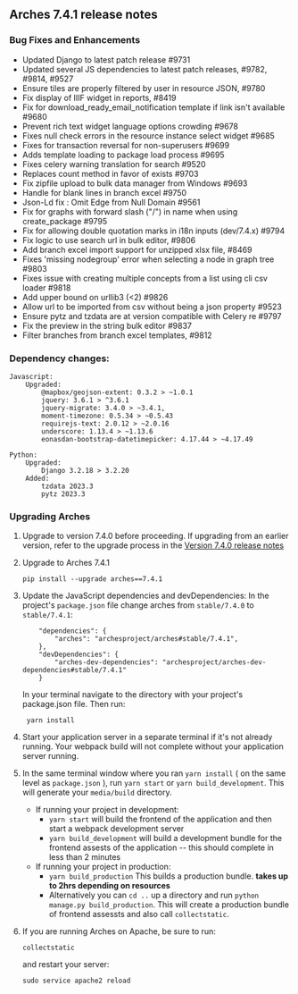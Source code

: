Arches 7.4.1 release notes
------------------------

### Bug Fixes and Enhancements
- Updated Django to latest patch release #9731
- Updated several JS dependencies to latest patch releases, #9782, #9814, #9527
- Ensure tiles are properly filtered by user in resource JSON, #9780
- Fix display of IIIF widget in reports, #8419
- Fix for download_ready_email_notification template if link isn't available #9680
- Prevent rich text widget language options crowding #9678
- Fixes null check errors in the resource instance select widget #9685
- Fixes for transaction reversal for non-superusers #9699
- Adds template loading to package load process #9695
- Fixes celery warning translation for search #9520
- Replaces count method in favor of exists #9703
- Fix zipfile upload to bulk data manager from Windows #9693
- Handle for blank lines in branch excel #9750
- Json-Ld fix : Omit Edge from Null Domain #9561
- Fix for graphs with forward slash ("/") in name when using create_package #9795
- Fix for allowing double quotation marks in i18n inputs (dev/7.4.x) #9794
- Fix logic to use search url in bulk editor, #9806
- Add branch excel import support for unzipped xlsx file, #8469
- Fixes 'missing nodegroup' error when selecting a node in graph tree #9803
- Fixes issue with creating multiple concepts from a list using cli csv loader #9818
- Add upper bound on urllib3 (<2) #9826
- Allow url to be imported from csv without being a json property #9523
- Ensure pytz and tzdata are at version compatible with Celery re #9797
- Fix the preview in the string bulk editor #9837
- Filter branches from branch excel templates, #9812

### Dependency changes:
```
Javascript:
    Upgraded:
        @mapbox/geojson-extent: 0.3.2 > ~1.0.1
        jquery: 3.6.1 > ^3.6.1
        jquery-migrate: 3.4.0 > ~3.4.1,
        moment-timezone: 0.5.34 > ~0.5.43
        requirejs-text: 2.0.12 > ~2.0.16
        underscore: 1.13.4 > ~1.13.6
        eonasdan-bootstrap-datetimepicker: 4.17.44 > ~4.17.49

Python:
    Upgraded:
        Django 3.2.18 > 3.2.20
    Added:
        tzdata 2023.3
        pytz 2023.3
```

### Upgrading Arches

1. Upgrade to version 7.4.0 before proceeding. If upgrading from an earlier version, refer to the upgrade process in the [Version 7.4.0 release notes](https://github.com/archesproject/arches/blob/dev/7.4.x/releases/7.4.0.md)

2. Upgrade to Arches 7.4.1
    ```
    pip install --upgrade arches==7.4.1
    ```

3. Update the JavaScript dependencies and devDependencies:
    In the project's `package.json` file change arches from `stable/7.4.0` to `stable/7.4.1`:
    ```    
        "dependencies": {
            "arches": "archesproject/arches#stable/7.4.1",
        },
        "devDependencies": {
            "arches-dev-dependencies": "archesproject/arches-dev-dependencies#stable/7.4.1"
        }
    ```
    In your terminal navigate to the directory with your project's package.json file. Then run:

        yarn install


4. Start your application server in a separate terminal if it's not already running. Your webpack build will not complete without your application server running.

5. In the same terminal window where you ran `yarn install` ( on the same level as `package.json` ), run `yarn start` or `yarn build_development`. This will generate your `media/build` directory.
   - If running your project in development:
     -  `yarn start` will build the frontend of the application and then start a webpack development server
      - `yarn build_development` will build a development bundle for the frontend assests of the application -- this should complete in less than 2 minutes
    - If running your project in production:
      - `yarn build_production` This builds a production bundle. **takes up to 2hrs depending on resources**
      - Alternatively you can `cd ..` up a directory and run `python manage.py build_production`. This will create a production bundle of frontend assessts and also call `collectstatic`.
  

6. If you are running Arches on Apache, be sure to run:

    ```
    collectstatic
    ```
    and restart your server:
    ```
    sudo service apache2 reload
    ```

